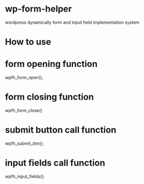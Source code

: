 # wp-form-helper
wordpress dynamically form and input field implementation system

# How to use 
# form opening function 
wpfh_form_open();

# form closing function 
wpfh_form_close()

# submit button call function
wpfh_submit_btn();

# input fields call function 
wpfh_input_fields();
